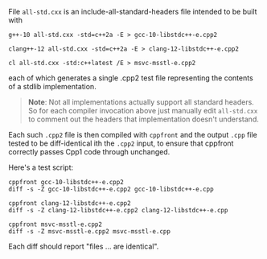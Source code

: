 File `all-std.cxx` is an include-all-standard-headers file
intended to be built with

    g++-10 all-std.cxx -std=c++2a -E > gcc-10-libstdc++-e.cpp2

    clang++-12 all-std.cxx -std=c++2a -E > clang-12-libstdc++-e.cpp2

    cl all-std.cxx -std:c++latest /E > msvc-msstl-e.cpp2

each of which generates a single .cpp2 test file representing the
contents of a stdlib implementation.

> **Note**: Not all implementations actually support all standard headers.
> So for each compiler invocation above just manually edit `all-std.cxx`
> to comment out the headers that implementation doesn't understand.

Each such `.cpp2` file is then compiled with `cppfront` and the output `.cpp`
file tested to be diff-identical ith the `.cpp2` input, to ensure
that cppfront correctly passes Cpp1 code through unchanged.

Here's a test script:

    cppfront gcc-10-libstdc++-e.cpp2
    diff -s -Z gcc-10-libstdc++-e.cpp2 gcc-10-libstdc++-e.cpp

    cppfront clang-12-libstdc++-e.cpp2
    diff -s -Z clang-12-libstdc++-e.cpp2 clang-12-libstdc++-e.cpp

    cppfront msvc-msstl-e.cpp2
    diff -s -Z msvc-msstl-e.cpp2 msvc-msstl-e.cpp

Each diff should report "files ... are identical".
